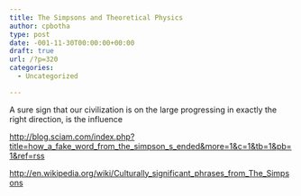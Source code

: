 ```yaml
---
title: The Simpsons and Theoretical Physics
author: cpbotha
type: post
date: -001-11-30T00:00:00+00:00
draft: true
url: /?p=320
categories:
  - Uncategorized

---
```

A sure sign that our civilization is on the large progressing in exactly the right direction, is the influence

http://blog.sciam.com/index.php?title=how_a_fake_word_from_the_simpson_s_ended&more=1&c=1&tb=1&pb=1&ref=rss

http://en.wikipedia.org/wiki/Culturally_significant_phrases_from_The_Simpsons
